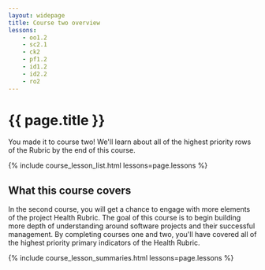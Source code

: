 ```yaml
---
layout: widepage
title: Course two overview
lessons:
    - oo1.2
    - sc2.1
    - ck2
    - pf1.2
    - id1.2
    - id2.2
    - ro2
---
```


# {{ page.title }}

You made it to course two! We'll learn about all of the highest priority rows of the Rubric by the end of this course.

{% include course_lesson_list.html lessons=page.lessons %}

## What this course covers

In the second course, you will get a chance to engage with more elements of the project Health Rubric. The goal of this course is to begin building more depth of understanding around software projects and their successful management. By completing courses one and two, you'll have covered all of the highest priority primary indicators of the Health Rubric.

{% include course_lesson_summaries.html lessons=page.lessons %}
